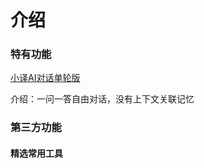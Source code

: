 # 介绍

### 特有功能

[小译AI对话单轮版](https://zjrwtx-teststreamlit.hf.space/)

介绍：一问一答自由对话，没有上下文关联记忆

### 第三方功能

#### 精选常用工具